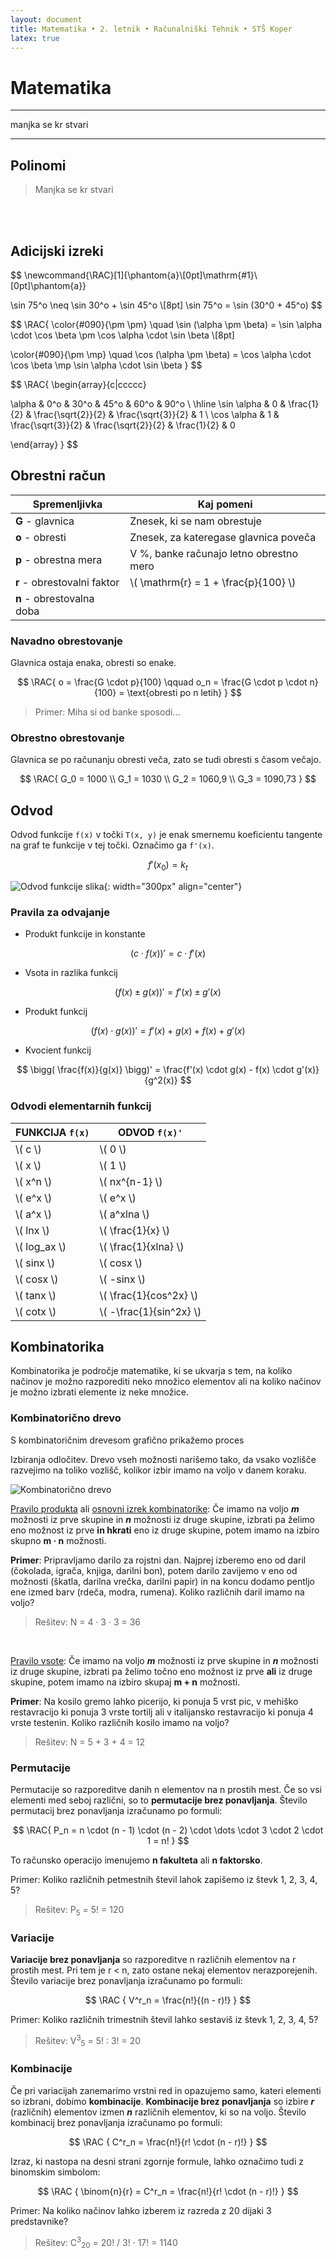 ```yaml
---
layout: document
title: Matematika • 2. letnik • Računalniški Tehnik • STŠ Koper
latex: true
---
```


# Matematika

---

manjka se kr stvari

---

## Polinomi

<!--

Predpis za polinome:

\\( p(x) = a_nx^n + a_{n-1}x^{n-1} + a_{n-2}x^{n-2} + \phantom{a}\cdots\phantom{a} a_2x^2 + a_1x + a_0 \\)

<br>

Stopnja polinoma je \\(n\\) - število ki je na največji stopnji (potenci) je stopnja polinoma.

\\(f(x) = 2x + 3\\) - polinom prve stopnje

\\(f(x) = x^2 -2x -3\\) - polinom druge stopnje

\\(f(x) = 2x^4 - 3x^2 + x - 1\\) - polinom četrte stopnje

<br>

Tam kjer manjka člen (npr. 3. enačba nima \\(x^3\\) ima ta člen koeficient 0).

\\( f(x) = 2x^4 - 3x^2 + x - 1 \\) členi te funkcije so \\(a_4 = 2 , a_3 = 0 , a_2 = -3 , a_1 = 1 , a_0 = -1\\)

<br>

\\(a_n\\) se imenuje vodilni koeficient (št. pred x-om)
\\(a_nx^n\\) je vodilni člen
\\(a_0\\) je prosti člen

#### Vaje:

> 1) zapiši dele funkcije

\\( p(x) = 6x^3 - 5x^2 + x + 5 \\)

- koeficienti = 6, -5, 1, 5
- stopnja = tretja (\\(n = 3\\))
- vodilni koeficient = 6 (\\(a_3 = 6\\))
- vodilni člen = \\(6x^3\\) (\\(a_nx^n = 6x^3\\))

<br>

### Računanje s polinomi

#### Seštevanje

\\( p(x) = 2x^3 - 5x + 4 \\\\ q(x) = x^2 + x - 3 \\)

\\( p(x) + q(x) \\\\ = 2x^3 - 5x + 4 + x^2 + x - 3 \\\\ = 2x^3 + x^2 - 4x + 1 \\)

Pri seštevanju polinomov lahko dobimo nižjo stopnjo polinoma, nikoli pa višjo od najvišje stopnje polinomov ki jih seštevamo.

#### Odštevanje

\\( p(x) = 2x^3 - 5x + 4 \\\\ q(x) = x^2 + x - 3 \\)

\\( p(x) - q(x) \\\\ = (2x^3 - 5x + 4) - (x^2 + x - 3) \\\\ = 2x^3 - 5x + 4 - x^2 + x - 3 \\\\ = 2x^3 - x^2 - 6x + 7 \\)

#### Množenje

\\( p(x) = x^2 + x - 2 \\\\ q(x) = 2x + 3 \\)

\\( p(x) \cdot q(x) \\\\ = (x^2 + x - 2)(2x + 3) \\\\ = 2x^3 + 3x^2 + 2x^2 + 3x - 4x - 6 \\\\ = 2x^3 + 5x^2 - x - 6 \\)

Pri množenju se stopnja polinoma sešteva (ker se potence pri množenju seštevajo).

#### Deljenje

> wtf kako da to nardim u mathjaxu ??? tipo 1 mesec rabi da skontam zaprau lol


<br><br>

-->

> Manjka se kr stvari

<br><br>

## Adicijski izreki

$$
\newcommand{\RAC}[1]{\phantom{a}\\[0pt]\mathrm{#1}\\[0pt]\phantom{a}}

\sin 75^o \neq \sin 30^o + \sin 45^o \\[8pt]
\sin 75^o = \sin (30^0 + 45^o)
$$

$$
\RAC{
  \color{#090}{\pm \pm} \quad \sin (\alpha \pm \beta) = \sin \alpha \cdot \cos \beta \pm \cos \alpha \cdot \sin \beta \\[8pt]

  \color{#090}{\pm \mp} \quad \cos (\alpha \pm \beta) = \cos \alpha \cdot \cos \beta \mp \sin \alpha \cdot \sin \beta
}
$$

$$
\RAC{
\begin{array}{c|ccccc}

\alpha & 0^o & 30^o & 45^o & 60^o & 90^o \\
\hline
\sin \alpha & 0 & \frac{1}{2} & \frac{\sqrt{2}}{2} & \frac{\sqrt{3}}{2} & 1 \\
\cos \alpha & 1 & \frac{\sqrt{3}}{2} & \frac{\sqrt{2}}{2} & \frac{1}{2} & 0


\end{array}
}
$$



## Obrestni račun

| Spremenljivka               | Kaj pomeni                              |
| --------------------------- | --------------------------------------- |
| **G** - glavnica            | Znesek, ki se nam obrestuje             |
| **o** - obresti             | Znesek, za kateregase glavnica poveča   |
| **p** - obrestna mera       | V %, banke računajo letno obrestno mero |
| **r** - obrestovalni faktor | \\( \mathrm{r} = 1 + \frac{p}{100} \\)  |
| **n** - obrestovalna doba   |                                         |



### Navadno obrestovanje

Glavnica ostaja enaka, obresti so enake.


$$
\RAC{
    o = \frac{G \cdot p}{100} \qquad o_n = \frac{G \cdot p \cdot n}{100} = \text{obresti po n letih}
}
$$

> Primer: Miha si od banke sposodi...



### Obrestno obrestovanje

Glavnica se po računanju obresti veča, zato se tudi obresti s časom večajo.


$$
\RAC{
    G_0 = 1000 \\
    G_1 = 1030 \\
    G_2 = 1060,9 \\
    G_3 = 1090,73
}
$$





## Odvod

Odvod funkcije `f(x)` v točki `T(x, y)` je enak smernemu koeficientu tangente na graf te funkcije v tej točki. Označimo ga `f'(x)`.  


$$
f'(x_0) = k_t
$$


![Odvod funkcije slika](https://res.cloudinary.com/solamona/image/upload/v1555364958/zvs/sts-kp/rac/5l/matematika/odvod_1.jpg){: width="300px" align="center"}



### Pravila za odvajanje

- Produkt funkcije in konstante 

$$
\big(c \cdot f(x)\big)' = c \cdot f'(x)
$$



- Vsota in razlika funkcij 

$$
\big( f(x) \pm g(x) \big)' = f'(x) \pm g'(x)
$$



- Produkt funkcij 

$$
\big( f(x) \cdot g(x) \big)' = f'(x) + g(x) + f(x) + g'(x)
$$



- Kvocient funkcij 


$$
\bigg( \frac{f(x)}{g(x)} \bigg)' = \frac{f'(x) \cdot g(x) - f(x) \cdot g'(x)}{g^2(x)}
$$




### Odvodi elementarnih funkcij

| FUNKCIJA `f(x)` | ODVOD `f(x)'`             |
| --------------- | ------------------------- |
| \\( c \\)       | \\( 0 \\)                 |
| \\( x \\)       | \\( 1 \\)                 |
| \\( x^n \\)     | \\( nx^{n-1} \\)          |
| \\( e^x \\)     | \\( e^x \\)               |
| \\( a^x \\)     | \\( a^xlna \\)            |
| \\( lnx \\)     | \\( \frac{1}{x} \\)       |
| \\( log_ax \\)  | \\( \frac{1}{xlna} \\)    |
| \\( sinx \\)    | \\( cosx \\)              |
| \\( cosx \\)    | \\( -sinx \\)             |
| \\( tanx \\)    | \\( \frac{1}{cos^2x} \\)  |
| \\( cotx \\)    | \\( -\frac{1}{sin^2x} \\) |





## Kombinatorika

Kombinatorika je področje matematike, ki se ukvarja s tem, na koliko načinov je možno razporediti neko množico elementov ali na koliko načinov je možno izbrati elemente iz neke množice.



### Kombinatorično drevo

S kombinatoričnim drevesom grafično prikažemo proces

Izbiranja odločitev. Drevo vseh možnosti narišemo tako, da vsako vozlišče razvejimo na toliko vozlišč, kolikor izbir imamo na voljo v danem koraku.

![Kombinatorično drevo](https://res.cloudinary.com/solamona/image/upload/v1554756069/zvs/sts-kp/rac/5l/matematika/kombinatorika_drevo.png)

[Pravilo produkta](pink) ali [osnovni izrek kombinatorike](pink): Če imamo na voljo ***m*** možnosti iz prve skupine in ***n*** možnosti iz druge skupine, izbrati pa želimo eno možnost iz prve **in hkrati** eno iz druge skupine, potem imamo na izbiro skupno **m · n** možnosti.

**Primer**:  Pripravljamo darilo za rojstni dan. Najprej izberemo eno od daril (čokolada, igrača, knjiga, darilni bon), potem darilo zavijemo v eno od možnosti (škatla, darilna vrečka, darilni papir) in na koncu dodamo pentljo ene izmed barv (rdeča, modra, rumena). Koliko različnih daril imamo na voljo?

> Rešitev: N = 4 · 3 · 3 = 36

<br>

[Pravilo vsote](pink): Če imamo na voljo ***m*** možnosti iz prve skupine in ***n*** možnosti iz druge skupine, izbrati pa želimo točno eno možnost iz prve **ali** iz druge skupine, potem imamo na izbiro skupaj **m + n** možnosti.

**Primer**: Na kosilo gremo lahko picerijo, ki ponuja 5 vrst pic, v mehiško restavracijo ki ponuja 3 vrste tortilj ali v italijansko restavracijo ki ponuja 4 vrste testenin. Koliko različnih kosilo imamo na voljo?

> Rešitev: N = 5 + 3 + 4 = 12



### Permutacije

Permutacije so razporeditve danih n elementov na n prostih mest. Če so vsi elementi med seboj različni, so to **permutacije brez ponavljanja**. Število permutacij brez ponavljanja izračunamo po formuli:


$$
\RAC{
    P_n = n \cdot (n - 1) \cdot (n - 2) \cdot \dots \cdot 3 \cdot 2 \cdot 1 = n!
}
$$


To računsko operacijo imenujemo **n fakulteta** ali **n faktorsko**.

Primer: Koliko različnih petmestnih števil lahok zapišemo iz števk 1, 2, 3, 4, 5?

> Rešitev: P<sub>5</sub> = 5! = 120



### Variacije

**Variacije brez ponavljanja** so razporeditve n različnih elementov na r prostih mest. Pri tem je r < n, zato ostane nekaj elementov nerazporejenih. Število variacije brez ponavljanja izračunamo po formuli:


$$
\RAC {
    V^r_n = \frac{n!}{(n - r)!}
}
$$


Primer: Koliko različnih trimestnih števil lahko sestaviš iz števk 1, 2, 3, 4, 5?

> Rešitev: V<sup>3</sup><sub>5</sub> = 5! : 3! = 20



### Kombinacije

Če pri variacijah zanemarimo vrstni red in opazujemo samo, kateri elementi so izbrani, dobimo **kombinacije**. **Kombinacije brez ponavljanja** so izbire ***r*** (različnih) elementov izmen ***n*** različnih elementov, ki so na voljo. Število kombinacij brez ponavljanja izračunamo po formuli:


$$
\RAC {
    C^r_n = \frac{n!}{r! \cdot (n - r)!}
}
$$


Izraz, ki nastopa na desni strani zgornje formule, lahko označimo tudi z binomskim simbolom:


$$
\RAC {
    \binom{n}{r} = C^r_n = \frac{n!}{r! \cdot (n - r)!}
}
$$


Primer: Na koliko načinov lahko izberem iz razreda z 20 dijaki 3 predstavnike?

> Rešitev: C<sup>3</sup><sub>20</sub> = 20! / 3! · 17! = 1140

 